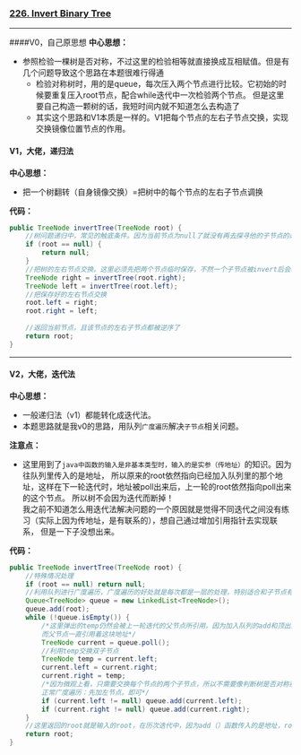 ### [226. Invert Binary Tree](https://leetcode.com/problems/invert-binary-tree/)

---

####V0，自己原思想
**中心思想：**
- 参照检验一棵树是否对称，不过这里的检验相等就直接换成互相赋值。但是有几个问题导致这个思路在本题很难行得通
  - 检验对称树时，用的是queue，每次压入两个节点进行比较。它初始的时候要重复压入root节点，配合while迭代中一次检验两个节点。
  但是这里要自己构造一颗树的话，我短时间内就不知道怎么去构造了
  - 其实这个思路和V1本质是一样的。V1把每个节点的左右子节点交换，实现交换镜像位置节点的作用。

#### V1，大佬，递归法

**中心思想：**
- 把一个树翻转（自身镜像交换）=把树中的每个节点的左右子节点调换

**代码：**
```java
public TreeNode invertTree(TreeNode root) {
    //树问题递归中，常见的触底条件。因为当前节点为null了就没有再去探寻他的子节点的必要了->直接返回
    if (root == null) {
        return null;
    }
    //把树的左右节点交换。这里必须先把两个节点临时保存，不然一个子节点被invert后会覆盖掉原来的子节点，导致他的兄弟节点没办法被invert
    TreeNode right = invertTree(root.right);
    TreeNode left = invertTree(root.left);
    //把保存好的左右节点交换
    root.left = right;
    root.right = left;
    
    //返回当前节点，且该节点的左右子节点都被逆序了
    return root;
}
```

---

#### V2，大佬，迭代法
**中心思想：**
- 一般递归法（v1）都能转化成迭代法。
- 本题思路就是我v0的思路，用队列`广度遍历`解决`子节点`相关问题。

**注意点：**
- 这里用到了`java中函数的输入是非基本类型时，输入的是实参（传地址）`的知识。因为往队列里传入的是地址，
所以原来的root依然指向已经加入队列里的那个地址，这样在下一轮迭代时，地址被poll出来后，上一轮的root依然指向poll出来的这个节点。
所以树不会因为迭代而断掉！<br/>
我之前不知道怎么用迭代法解决问题的一个原因就是觉得不同迭代之间没有练习（实际上因为传地址，是有联系的），想自己通过增加引用指针去实现联系，
但是一下子没想出来。

**代码：**
```java
public TreeNode invertTree(TreeNode root) {
    //特殊情况处理
    if (root == null) return null;
    //利用队列进行广度遍历，广度遍历的好处就是每次都是一层的处理，特别适合和子节点有关的算法
    Queue<TreeNode> queue = new LinkedList<TreeNode>();
    queue.add(root);
    while (!queue.isEmpty()) {
        /*这里弹出的temp仍然会被上一轮迭代的父节点所引用。因为加入队列的add和顶出队列的poll都是传入传出的地址（实参引用）
        而父节点一直引用着这块地址*/
        TreeNode current = queue.poll();
        //利用temp交换双子节点
        TreeNode temp = current.left;
        current.left = current.right;
        current.right = temp;
        /*因为微观上看，只需要交换每个节点的两个子节点，所以不需要像判断树是否对称那样，两个对称位置的节点一起加。
        正常广度遍历：先加左节点。即可*/
        if (current.left != null) queue.add(current.left);
        if (current.right != null) queue.add(current.right);
    }
    //这里返回的root就是输入的root，在历次迭代中，因为add（）函数传入的是地址，root总是指向原来的那块地址
    return root;
}
```
